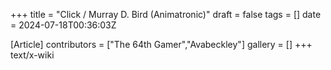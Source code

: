 +++
title = "Click / Murray D. Bird (Animatronic)"
draft = false
tags = []
date = 2024-07-18T00:36:03Z

[Article]
contributors = ["The 64th Gamer","Avabeckley"]
gallery = []
+++
text/x-wiki